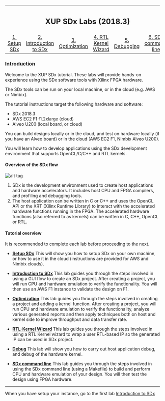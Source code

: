<table style="width:100%">
  <tr>
    <th width="100%" colspan=6><h2>XUP SDx Labs (2018.3)</h2></th>
  </tr>
  <tr>
    <td align="center"><a href="setup_sdx.md">1. Setup SDx</a></td>
    <td align="center"><a href="sdx_introduction.md">2. Introduction to SDx</a></td>
    <td align="center"><a href="Optimization_lab.md">3. Optimization</a></td>
    <td align="center"><a href="rtl_kernel_wizard_lab.md">4. RTL Kernel Wizard</a></td>
    <td align="center"><a href="debug_lab.md">5. Debugging</a></td>
    <td align="center"><a href="sources/helloworld_ocl/command_line.ipynb">6. SDx command line</a></td>
  </tr>
</table>

### Introduction

Welcome to the XUP SDx tutorial. These labs will provide hands-on experience using the SDx software tools with Xilinx FPGA hardware. 

The SDx tools can be run on your local machine, or in the cloud (e.g. AWS or Nimbix). 

The tutorial instructions target the following hardware and software:

* SDx 2018.3
* AWS EC2 F1 f1.2xlarge (cloud)
* Alveo U200 (local board, or cloud)

You can build designs locally or in the cloud, and test on hardware locally (if you have an Alveo board) or in the cloud (AWS EC2 F1, Nimbix Alveo U200).

You will learn how to develop applications using the SDx development environment that supports OpenCL/C/C++ and RTL kernels.

#### Overview of the SDx flow

![alt tag](./images/f1_platform.png)


1. SDx is the development environment used to create host applications and hardware accelerators. It includes host CPU and FPGA compilers, and profiling and debugging tools.
2. The host application can be written in C or C++ and uses the OpenCL API or the XRT (Xilinx Runtime Library) to interact with the accelerated hardware functions running in the FPGA. The accelerated hardware functions (also referred to as kernels) can be written in C, C++, OpenCL or RTL.


#### Tutorial overview

 It is recommended to complete each lab before proceeding to the next.

* [**Setup SDx**](setup_sdx.md)
This will show you how to setup SDx on your own machine, or how to use it in the cloud (instructions are provided for AWS and Nimbix clouds).

* [**Introduction to SDx**](sdx_introduction.md)
This lab guides you through the steps involved in using a GUI flow to create an SDx project. After creating a project, you will run CPU and hardware emulation to verify the functionality. You will then use an AWS F1 instance to validate the design on F1.

* [**Optimization**](Optimization_lab.md)
This lab guides you through the steps involved in creating a project and adding a kernel function. After creating a project, you will run CPU and hardware emulation to verify the functionality, analyze various generated reports and then apply techniques both on host and kernel side to improve throughput and data transfer rate.

* [**RTL-Kernel Wizard**](rtl_kernel_wizard_lab.md)
This lab guides you through the steps involved in using a RTL Kernel wizard to wrap a user RTL-based IP so the generated IP can be used in SDx project.

* [**Debug**](debug_lab.md)
This lab will show you how to carry out host application debug, and debug of the hardware kernel.

* [**SDx command line**](command_line.md)
This lab guides you through the steps involved in using the SDx command line (using a Makefile) to build and perform CPU and hardware emulation of your design. You will then test the design using FPGA hardware. 

---------------------------------------


When you have setup your instance, go to the first lab [Introduction to SDx](sdx_introduction.md)

